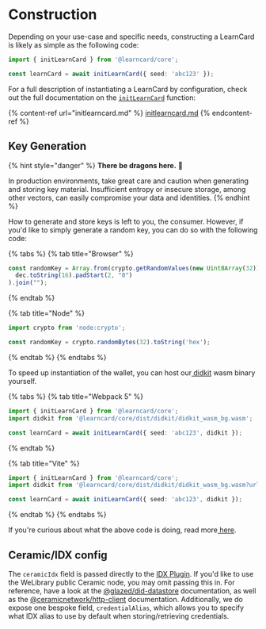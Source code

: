 # Construction

Depending on your use-case and specific needs, constructing a LearnCard is likely as simple as the following code:

```typescript
import { initLearnCard } from '@learncard/core';

const learnCard = await initLearnCard({ seed: 'abc123' });
```

For a full description of instantiating a LearnCard by configuration, check out the full documentation on the [`initLearnCard`](initlearncard.md) function:

{% content-ref url="initlearncard.md" %}
[initlearncard.md](initlearncard.md)
{% endcontent-ref %}

## Key Generation

{% hint style="danger" %}
**There be dragons here.** 🐉&#x20;

In production environments, take great care and caution when generating and storing key material. Insufficient entropy or insecure storage, among other vectors, can easily compromise your data and identities.&#x20;
{% endhint %}

How to generate and store keys is left to you, the consumer. However, if you'd like to simply generate a random key, you can do so with the following code:

{% tabs %}
{% tab title="Browser" %}
```typescript
const randomKey = Array.from(crypto.getRandomValues(new Uint8Array(32)), dec =>
  dec.toString(16).padStart(2, "0")
).join("");
```
{% endtab %}

{% tab title="Node" %}
```typescript
import crypto from 'node:crypto';

const randomKey = crypto.randomBytes(32).toString('hex');
```
{% endtab %}
{% endtabs %}

To speed up instantiation of the wallet, you can host our[ didkit](https://github.com/spruceid/didkit) wasm binary yourself.

{% tabs %}
{% tab title="Webpack 5" %}
```typescript
import { initLearnCard } from '@learncard/core';
import didkit from '@learncard/core/dist/didkit/didkit_wasm_bg.wasm';

const learnCard = await initLearnCard({ seed: 'abc123', didkit });
```
{% endtab %}

{% tab title="Vite" %}
```typescript
import { initLearnCard } from '@learncard/core';
import didkit from '@learncard/core/dist/didkit/didkit_wasm_bg.wasm?url';

const learnCard = await initLearnCard({ seed: 'abc123', didkit });
```
{% endtab %}
{% endtabs %}

If you're curious about what the above code is doing, read more[ here](didkit.md).

## Ceramic/IDX config

The `ceramicIdx` field is passed directly to the [IDX Plugin](broken-reference). If you'd like to use the WeLibrary public Ceramic node, you may omit passing this in. For reference, have a look at the [@glazed/did-datastore](https://developers.ceramic.network/reference/glaze/modules/did\_datastore/) documentation, as well as the [@ceramicnetwork/http-client](https://developers.ceramic.network/reference/core-clients/ceramic-http/) documentation. Additionally, we do expose one bespoke field, `credentialAlias`, which allows you to specify what IDX alias to use by default when storing/retrieving credentials.
